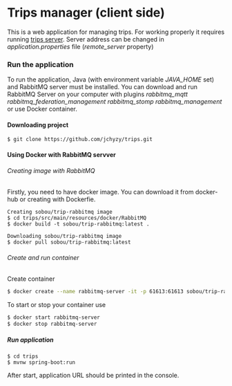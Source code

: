 # Trips manager (client side)
This is a web application for managing trips. For working properly it requires running 
[trips server](https://github.com/Ula2017/trip_server "Trip server repository"). 
Server address can be changed in *application.properties* file (*remote_server* property)


### Run the application
To run the application, Java (with environment variable *JAVA_HOME* set) and RabbitMQ server
must be installed. You can download and run RabbitMQ Server on your computer with plugins 
*rabbitmq_mqtt rabbitmq_federation_management rabbitmq_stomp rabbitmq_management* or use Docker 
container.
#### Downloading project
```
$ git clone https://github.com/jchyzy/trips.git
```
#### Using Docker with RabbitMQ servver
###### Creating image with RabbitMQ
Firstly, you need to have docker image. You can download it from docker-hub or creating with Dockerfie.

```
Creating sobou/trip-rabbitmq image
$ cd trips/src/main/resources/docker/RabbitMQ
$ docker build -t sobou/trip-rabbitmq:latest .
```
```
Downloading sobou/trip-rabbitmq image
$ docker pull sobou/trip-rabbitmq:latest
```

###### Create and run container
Create container
```bash
$ docker create --name rabbitmq-server -it -p 61613:61613 sobou/trip-rabbitmq
```
To start or stop your container use
```bash
$ docker start rabbitmq-server
$ docker stop rabbitmq-server
```
##### Run application
```
$ cd trips
$ mvnw spring-boot:run
```
After start, application URL should be printed in the console.